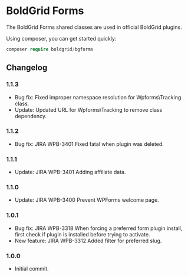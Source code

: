 # BoldGrid Forms

The BoldGrid Forms shared classes are used in official BoldGrid plugins.

Using composer, you can get started quickly:

```php
composer require boldgrid/bgforms

```

## Changelog ##

### 1.1.3 ###
* Bug fix: Fixed improper namespace resolution for Wpforms\Tracking class.
* Update: Updated URL for Wpforms\Tracking to remove class dependency.

### 1.1.2 ###
* Bug fix:      JIRA WPB-3401   Fixed fatal when plugin was deleted.

### 1.1.1 ###
* Update:       JIRA WPB-3401   Adding affiliate data.

### 1.1.0 ###
* Update:       JIRA WPB-3400   Prevent WPForms welcome page.

### 1.0.1 ###
* Bug fix:      JIRA WPB-3318   When forcing a preferred form plugin install, first check if plugin is installed before trying to activate.
* New feature:  JIRA WPB-3312   Added filter for preferred slug.

### 1.0.0 ###
* Initial commit.

